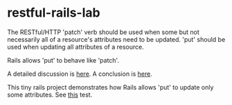 restful-rails-lab
=================

The RESTful/HTTP 'patch' verb should be used when some but not necessarily all of a resource's attributes
need to be updated.  'put' should be used when updating all attributes of a resource.

Rails allows 'put' to behave like 'patch'.

A detailed discussion is [here](https://github.com/rails/rails/pull/505).  A conclusion is [here](http://weblog.rubyonrails.org/2012/2/26/edge-rails-patch-is-the-new-primary-http-method-for-updates/).

This tiny rails project demonstrates how Rails allows 'put' to update only some attributes.  See [this](https://github.com/milewgit/restful-rails-lab/blob/master/test/integration/restful_test.rb) test.
